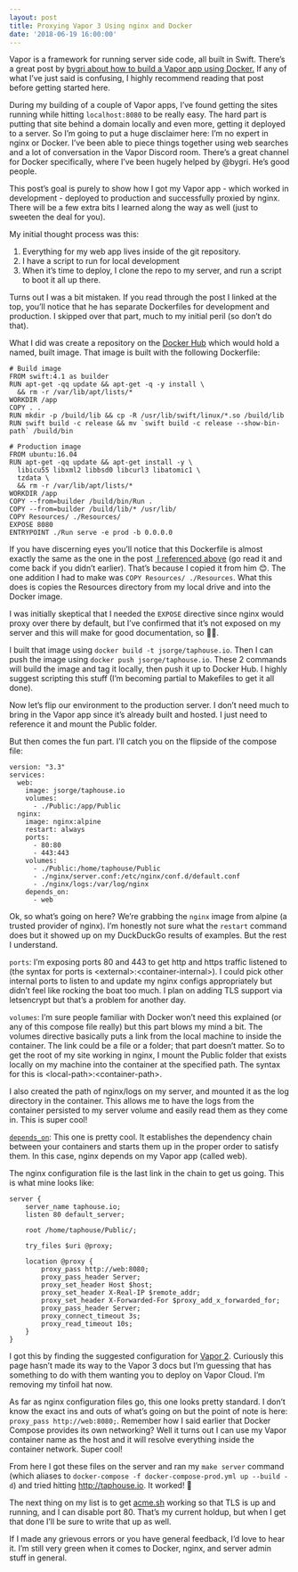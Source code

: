 ```yaml
---
layout: post
title: Proxying Vapor 3 Using nginx and Docker
date: '2018-06-19 16:00:00'
---
```


Vapor is a framework for running server side code, all built in Swift. There’s a great post by [bygri about how to build a Vapor app using Docker.](https://bygri.github.io/2018/05/14/developing-deploying-vapor-docker.html) If any of what I’ve just said is confusing, I highly recommend reading that post before getting started here.

During my building of a couple of Vapor apps, I’ve found getting the sites running while hitting `localhost:8080` to be really easy. The hard part is putting that site behind a domain locally and even more, getting it deployed to a server. So I’m going to put a huge disclaimer here: I’m no expert in nginx or Docker. I’ve been able to piece things together using web searches and a lot of conversation in the Vapor Discord room. There’s a great channel for Docker specifically, where I’ve been hugely helped by @bygri. He’s good people.

This post’s goal is purely to show how I got my Vapor app - which worked in development - deployed to production and successfully proxied by nginx. There will be a few extra bits I learned along the way as well (just to sweeten the deal for you).

My initial thought process was this: 

1. Everything for my web app lives inside of the git repository.
2. I have a script to run for local development
3. When it’s time to deploy, I clone the repo to my server, and run a script to boot it all up there.

Turns out I was a bit mistaken. If you read through the post I linked at the top, you’ll notice that he has separate Dockerfiles for development and production. I skipped over that part, much to my initial peril (so don’t do that).

What I did was create a repository on the [Docker Hub](https://hub.docker.com) which would hold a named, built image. That image is built with the following Dockerfile:

	# Build image
	FROM swift:4.1 as builder
	RUN apt-get -qq update && apt-get -q -y install \
	  && rm -r /var/lib/apt/lists/*
	WORKDIR /app
	COPY . .
	RUN mkdir -p /build/lib && cp -R /usr/lib/swift/linux/*.so /build/lib
	RUN swift build -c release && mv `swift build -c release --show-bin-path` /build/bin
	
	# Production image
	FROM ubuntu:16.04
	RUN apt-get -qq update && apt-get install -y \
	  libicu55 libxml2 libbsd0 libcurl3 libatomic1 \
	  tzdata \
	  && rm -r /var/lib/apt/lists/*
	WORKDIR /app
	COPY --from=builder /build/bin/Run .
	COPY --from=builder /build/lib/* /usr/lib/
	COPY Resources/ ./Resources/
	EXPOSE 8080
	ENTRYPOINT ./Run serve -e prod -b 0.0.0.0

If you have discerning eyes you’ll notice that this Dockerfile is almost exactly the same as the one in the post [ I referenced above](https://bygri.github.io/2018/05/14/developing-deploying-vapor-docker.html) (go read it and come back if you didn’t earlier). That’s because I copied it from him 😊. The one addition I had to make was `COPY Resources/ ./Resources`. What this does is copies the Resources directory from my local drive and into the Docker image. 

I was initially skeptical that I needed the `EXPOSE` directive since nginx would proxy over there by default, but I’ve confirmed that it’s not exposed on my server and this will make for good documentation, so 🤷‍♂️.

I built that image using `docker build -t jsorge/taphouse.io`. Then I can push the image using `docker push jsorge/taphouse.io`. These 2 commands will build the image and tag it locally, then push it up to Docker Hub. I highly suggest scripting this stuff (I’m becoming partial to Makefiles to get it all done).

Now let’s flip our environment to the production server. I don’t need much to bring in the Vapor app since it’s already built and hosted. I just need to reference it and mount the Public folder.

But then comes the fun part. I’ll catch you on the flipside of the compose file:

	version: "3.3"
	services:
	  web:
		image: jsorge/taphouse.io
		volumes:
		  - ./Public:/app/Public
	  nginx:
		image: nginx:alpine
		restart: always
		ports:
		  - 80:80
		  - 443:443
		volumes:
		  - ./Public:/home/taphouse/Public
		  - ./nginx/server.conf:/etc/nginx/conf.d/default.conf
		  - ./nginx/logs:/var/log/nginx
		depends_on:
		  - web

Ok, so what’s going on here? We’re grabbing the `nginx` image from alpine (a trusted provider of nginx). I’m honestly not sure what the `restart` command does but it showed up on my DuckDuckGo results of examples. But the rest I understand. 

`ports`:
I’m exposing ports 80 and 443 to get http and https traffic listened to (the syntax for ports is \<external\>:\<container-internal\>). I could pick other internal ports to listen to and update my nginx configs appropriately but didn’t feel like rocking the boat too much. I plan on adding TLS support via letsencrypt but that’s a problem for another day.

`volumes`:
I’m sure people familiar with Docker won’t need this explained (or any of this compose file really) but this part blows my mind a bit. The volumes directive basically puts a link from the local machine to inside the container. The link could be a file or a folder; that part doesn’t matter. So to get the root of my site working in nginx, I mount the Public folder that exists locally on my machine into the container at the specified path. The syntax for this is \<local-path\>:\<container-path\>.

I also created the path of nginx/logs on my server, and mounted it as the log directory in the container. This allows me to have the logs from the container persisted to my server volume and easily read them as they come in. This is super cool!

[`depends_on`](https://docs.docker.com/compose/compose-file/#depends_on):
This one is pretty cool. It establishes the dependency chain between your containers and starts them up in the proper order to satisfy them. In this case, nginx depends on my Vapor app (called web). 

The nginx configuration file is the last link in the chain to get us going. This is what mine looks like:

	server {
		server_name taphouse.io;
		listen 80 default_server;
	
		root /home/taphouse/Public/;
	
		try_files $uri @proxy;
	
		location @proxy {
			proxy_pass http://web:8080;
			proxy_pass_header Server;
			proxy_set_header Host $host;
			proxy_set_header X-Real-IP $remote_addr;
			proxy_set_header X-Forwarded-For $proxy_add_x_forwarded_for;
			proxy_pass_header Server;
			proxy_connect_timeout 3s;
			proxy_read_timeout 10s;
		}
	}

I got this by finding the suggested configuration for [Vapor 2](https://docs.vapor.codes/2.0/deploy/nginx/). Curiously this page hasn’t made its way to the Vapor 3 docs but I’m guessing that has something to do with them wanting you to deploy on Vapor Cloud. I’m removing my tinfoil hat now.

As far as nginx configuration files go, this one looks pretty standard. I don’t know the exact ins and outs of what’s going on but the point of note is here: `proxy_pass http://web:8080;`. Remember how I said earlier that Docker Compose provides its own networking? Well it turns out I can use my Vapor container name as the host and it will resolve everything inside the container network. Super cool!

From here I got these files on the server and ran my `make server` command (which aliases to `docker-compose -f docker-compose-prod.yml up --build -d`) and tried hitting http://taphouse.io. It worked! 🤯

The next thing on my list is to get [acme.sh](#) working so that TLS is up and running, and I can disable port 80. That’s my current holdup, but when I get that done I’ll be sure to write that up as well.

If I made any grievous errors or you have general feedback, I’d love to hear it. I’m still very green when it comes to Docker, nginx, and server admin stuff in general.